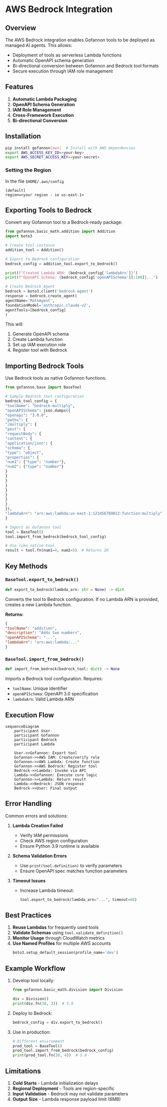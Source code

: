 # AWS Bedrock Integration

## Overview

The AWS Bedrock integration enables Gofannon tools to be deployed as managed AI agents. This allows:

- Deployment of tools as serverless Lambda functions
- Automatic OpenAPI schema generation
- Bi-directional conversion between Gofannon and Bedrock tool formats
- Secure execution through IAM role management

## Features

1. **Automatic Lambda Packaging**
2. **OpenAPI Schema Generation**
3. **IAM Role Management**
4. **Cross-Framework Execution**
5. **Bi-directional Conversion**

## Installation

```bash  
pip install gofannon[aws]  # Install with AWS dependencies  
export AWS_ACCESS_KEY_ID=<your-key>  
export AWS_SECRET_ACCESS_KEY=<your-secret>  
```

### Setting the Region

In the file `$HOME/.aws/config`
```
[default]
region=<your region - ie us-east-1>
```
## Exporting Tools to Bedrock

Convert any Gofannon tool to a Bedrock-ready package:

```python  
from gofannon.basic_math.addition import Addition  
import boto3

# Create tool instance
addition_tool = Addition()

# Export to Bedrock configuration
bedrock_config = addition_tool.export_to_bedrock()

print(f"Created Lambda ARN: {bedrock_config['lambdaArn']}")  
print(f"OpenAPI Schema: {bedrock_config['openAPISchema'][:100]}...")

# Create Bedrock Agent
bedrock = boto3.client('bedrock-agent')  
response = bedrock.create_agent(  
agentName='MathAgent',  
foundationModel='anthropic.claude-v2',  
agentTools=[bedrock_config]  
)  
```

This will:
1. Generate OpenAPI schema
2. Create Lambda function
3. Set up IAM execution role
4. Register tool with Bedrock

## Importing Bedrock Tools

Use Bedrock tools as native Gofannon functions:

```python  
from gofannon.base import BaseTool

# Sample Bedrock tool configuration
bedrock_tool_config = {  
"toolName": "bedrock-multiply",  
"openAPISchema": json.dumps({  
"openapi": "3.0.0",  
"paths": {  
"/multiply": {  
"post": {  
"requestBody": {  
"content": {  
"application/json": {  
"schema": {  
"type": "object",  
"properties": {  
"num1": {"type": "number"},  
"num2": {"type": "number"}  
}  
}  
}  
}  
}  
}  
}  
}  
}),  
"lambdaArn": "arn:aws:lambda:us-east-1:123456789012:function:multiply"  
}

# Import as Gofannon tool
tool = BaseTool()  
tool.import_from_bedrock(bedrock_tool_config)

# Use like native tool
result = tool.fn(num1=4, num2=5)  # Returns 20  
```

## Key Methods

### `BaseTool.export_to_bedrock()`
```python  
def export_to_bedrock(lambda_arn: str = None) -> dict  
```  
Converts the tool to Bedrock configuration. If no Lambda ARN is provided, creates a new Lambda function.

**Returns:**  
```json  
{  
"toolName": "addition",  
"description": "Adds two numbers",  
"openAPISchema": "...",  
"lambdaArn": "arn:aws:lambda:..."  
}  
```

### `BaseTool.import_from_bedrock()`
```python  
def import_from_bedrock(bedrock_tool: dict) -> None  
```  
Imports a Bedrock tool configuration. Requires:
- `toolName`: Unique identifier
- `openAPISchema`: OpenAPI 3.0 specification
- `lambdaArn`: Valid Lambda ARN

## Execution Flow

```mermaid  
sequenceDiagram  
    participant User  
    participant Gofannon  
    participant Bedrock  
    participant Lambda  
  
    User->>Gofannon: Export tool  
    Gofannon->>AWS IAM: Create/verify role  
    Gofannon->>AWS Lambda: Create function  
    Gofannon->>AWS Bedrock: Register tool  
    Bedrock->>Lambda: Invoke via API  
    Lambda->>Gofannon: Execute core logic  
    Gofannon->>Lambda: Return result  
    Lambda->>Bedrock: JSON response  
    Bedrock->>User: Final output  
```

## Error Handling

Common errors and solutions:

1. **Lambda Creation Failed**
    - Verify IAM permissions
    - Check AWS region configuration
    - Ensure Python 3.9 runtime is available

2. **Schema Validation Errors**
    - Use `print(tool.definition)` to verify parameters
    - Ensure OpenAPI spec matches function parameters

3. **Timeout Issues**
    - Increase Lambda timeout:  
      ```python  
      tool.export_to_bedrock(lambda_arn="...", timeout=60)  
      ```

## Best Practices

1. **Reuse Lambdas** for frequently used tools
2. **Validate Schemas** using `tool.validate_definition()`
3. **Monitor Usage** through CloudWatch metrics
4. **Use Named Profiles** for multiple AWS accounts  
   ```python  
   boto3.setup_default_session(profile_name='dev')  
   ```

## Example Workflow

1. Develop tool locally:  
   ```python  
   from gofannon.basic_math.division import Division

   div = Division()  
   print(div.fn(10, 2))  # 5.0  
   ```

2. Deploy to Bedrock:  
   ```python  
   bedrock_config = div.export_to_bedrock()  
   ```

3. Use in production:  
   ```python
   # Different environment
   prod_tool = BaseTool()  
   prod_tool.import_from_bedrock(bedrock_config)  
   print(prod_tool.fn(20, 4))  # 5.0  
   ```

## Limitations

1. **Cold Starts** - Lambda initialization delays
2. **Regional Deployment** - Tools are region-specific
3. **Input Validation** - Bedrock may not validate parameters
4. **Output Size** - Lambda response payload limit (6MB)  